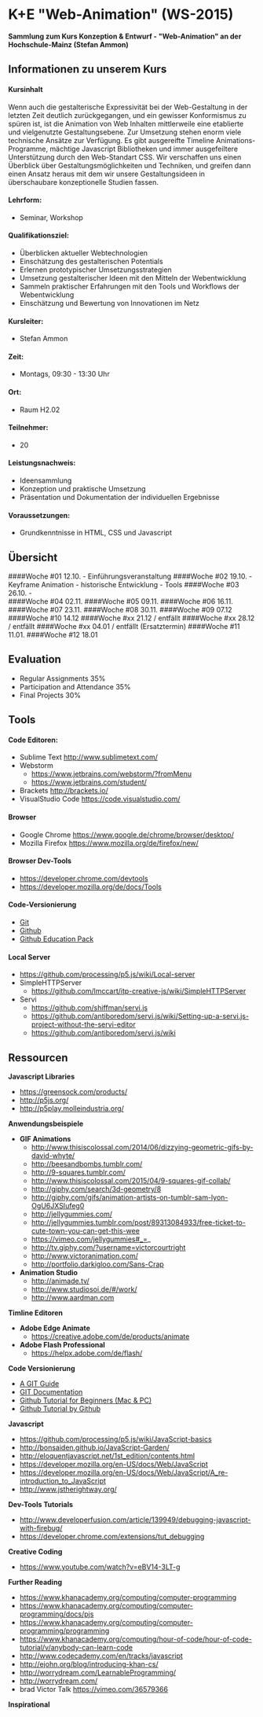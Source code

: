 K+E "Web-Animation" (WS-2015)
===================================
__Sammlung zum Kurs Konzeption & Entwurf - "Web-Animation" an der Hochschule-Mainz (Stefan Ammon)__



## Informationen zu unserem Kurs

#### Kursinhalt
Wenn auch die gestalterische Expressivität bei der Web-Gestaltung in der letzten Zeit deutlich zurückgegangen, und ein gewisser Konformismus zu spüren ist, ist die Animation von Web Inhalten mittlerweile eine etablierte und vielgenutzte Gestaltungsebene. Zur Umsetzung stehen enorm viele technische Ansätze zur Verfügung. Es gibt ausgereifte Timeline Animations-Programme, mächtige Javascript Bibliotheken und immer ausgefeiltere Unterstützung durch den Web-Standart CSS. Wir verschaffen uns einen Überblick über Gestaltungsmöglichkeiten und Techniken, und greifen dann einen Ansatz heraus mit dem wir unsere Gestaltungsideen in überschaubare konzeptionelle Studien fassen.


#### Lehrform:
- Seminar, Workshop

#### Qualifikationsziel:
- Überblicken aktueller Webtechnologien
- Einschätzung des gestalterischen Potentials
- Erlernen prototypischer Umsetzungsstrategien
- Umsetzung gestalterischer Ideen mit den Mitteln der Webentwicklung
- Sammeln praktischer Erfahrungen mit den Tools und Workflows der Webentwicklung
- Einschätzung und Bewertung von Innovationen im Netz

#### Kursleiter:
- Stefan Ammon

#### Zeit:
- Montags, 09:30 - 13:30 Uhr

#### Ort:
- Raum H2.02

#### Teilnehmer:
- 20

#### Leistungsnachweis:
- Ideensammlung
- Konzeption und praktische Umsetzung
- Präsentation und Dokumentation der individuellen Ergebnisse

#### Voraussetzungen:
- Grundkenntnisse in HTML, CSS und Javascript


## Übersicht
####Woche #01  12.10.
	- Einführungsveranstaltung
####Woche #02  19.10.
	- Keyframe Animation 
	- historische Entwicklung 
	- Tools
####Woche #03  26.10.
	-  
####Woche #04  02.11.
####Woche #05  09.11.
####Woche #06  16.11.
####Woche #07  23.11.
####Woche #08  30.11.
####Woche #09  07.12
####Woche #10  14.12
####Woche #xx  21.12 / entfällt
####Woche #xx  28.12 / entfällt
####Woche #xx  04.01 / entfällt (Ersatztermin)
####Woche #11  11.01.
####Woche #12  18.01


## Evaluation
- Regular Assignments 35%
- Participation and Attendance 35%
- Final Projects 30%

## Tools

#### Code Editoren:
- Sublime Text  http://www.sublimetext.com/
- Webstorm  
	- https://www.jetbrains.com/webstorm/?fromMenu
	- https://www.jetbrains.com/student/
- Brackets  http://brackets.io/
- VisualStudio Code https://code.visualstudio.com/

#### Browser
- Google Chrome  https://www.google.de/chrome/browser/desktop/
- Mozilla Firefox  https://www.mozilla.org/de/firefox/new/

#### Browser Dev-Tools
- https://developer.chrome.com/devtools
- https://developer.mozilla.org/de/docs/Tools

#### Code-Versionierung
- [Git](http://git-scm.com/)
- [Github](https://github.com/)
- [Github Education Pack](https://education.github.com/pack)

#### Local Server
- https://github.com/processing/p5.js/wiki/Local-server
- SimpleHTTPServer
	- https://github.com/lmccart/itp-creative-js/wiki/SimpleHTTPServer
- Servi
	- https://github.com/shiffman/servi.js
	- https://github.com/antiboredom/servi.js/wiki/Setting-up-a-servi.js-project-without-the-servi-editor
	- https://github.com/antiboredom/servi.js/wiki



## Ressourcen

**Javascript Libraries**
- https://greensock.com/products/
- http://p5js.org/
- http://p5play.molleindustria.org/

**Anwendungsbeispiele**
- **GIF Animations**
	- http://www.thisiscolossal.com/2014/06/dizzying-geometric-gifs-by-david-whyte/
	- http://beesandbombs.tumblr.com/
	- http://9-squares.tumblr.com/
	- http://www.thisiscolossal.com/2015/04/9-squares-gif-collab/
	- http://giphy.com/search/3d-geometry/8
	- http://giphy.com/gifs/animation-artists-on-tumblr-sam-lyon-OgU6JXSIufeg0
	- http://jellygummies.com/
	- http://jellygummies.tumblr.com/post/89313084933/free-ticket-to-cute-town-you-can-get-this-wee
	- https://vimeo.com/jellygummies#_=_
	- http://tv.giphy.com/?username=victorcourtright
	- http://www.victoranimation.com/
	- http://portfolio.darkigloo.com/Sans-Crap
- **Animation Studio**
	- http://animade.tv/
	- http://www.studiosoi.de/#/work/
	- http://www.aardman.com


**Timline Editoren**
- **Adobe Edge Animate**
	- https://creative.adobe.com/de/products/animate
- **Adobe Flash Professional**
	- https://helpx.adobe.com/de/flash/

**Code Versionierung**
- [A GIT Guide](http://rogerdudler.github.io/git-guide/)
- [GIT Documentation](http://git-scm.com/documentation)
- [Github Tutorial for Beginners (Mac & PC)](https://www.youtube.com/watch?v=0fKg7e37bQE) 
- [Github Tutorial by Github](https://try.github.io/levels/1/challenges/1) 


**Javascript**
- https://github.com/processing/p5.js/wiki/JavaScript-basics
- http://bonsaiden.github.io/JavaScript-Garden/
- http://eloquentjavascript.net/1st_edition/contents.html
- https://developer.mozilla.org/en-US/docs/Web/JavaScript
- https://developer.mozilla.org/en-US/docs/Web/JavaScript/A_re-introduction_to_JavaScript
- http://www.jstherightway.org/

**Dev-Tools Tutorials** 
- http://www.developerfusion.com/article/139949/debugging-javascript-with-firebug/
- https://developer.chrome.com/extensions/tut_debugging

**Creative Coding**
- https://www.youtube.com/watch?v=eBV14-3LT-g

**Further Reading**
- https://www.khanacademy.org/computing/computer-programming
- https://www.khanacademy.org/computing/computer-programming/docs/pjs
- https://www.khanacademy.org/computing/computer-programming/programming
- https://www.khanacademy.org/computing/hour-of-code/hour-of-code-tutorial/v/anybody-can-learn-code
- http://www.codecademy.com/en/tracks/javascript
- http://ejohn.org/blog/introducing-khan-cs/
- http://worrydream.com/LearnableProgramming/
- http://worrydream.com/
- brad Victor Talk https://vimeo.com/36579366

**Inspirational**

